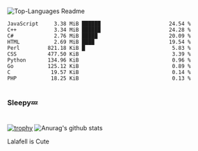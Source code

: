#

![Top-Languages Readme](https://github.com/MogsFriend/MogsFriend/workflows/Top-Languages%20Readme/badge.svg)

<!--START_SECTION:top_language-->
```text
JavaScript     3.38 MiB ██████                      24.54 %
C++            3.34 MiB ██████                      24.28 %
C#             2.76 MiB █████                       20.09 %
HTML           2.69 MiB ████                        19.54 %
Perl         821.18 KiB █                            5.83 %
CSS          477.50 KiB                              3.39 %
Python       134.96 KiB                              0.96 %
Go           125.12 KiB                              0.89 %
C             19.57 KiB                              0.14 %
PHP           18.25 KiB                              0.13 %
```
<!--END_SECTION:top_language-->

#
### Sleepy💤
#
[![trophy](https://github-profile-trophy.vercel.app/?username=MogsFriend&theme=onedark)](https://github.com/ryo-ma/github-profile-trophy)
![Anurag's github stats](https://github-readme-stats.vercel.app/api?username=MogsFriend&hide=prs,issues,contribs&count_private=true)

Lalafell is Cute
<!--
**MogsFriend/MogsFriend** is a ✨ _special_ ✨ repository because its `README.md` (this file) appears on your GitHub profile.

Here are some ideas to get you started:

- 🔭 I’m currently working on ...
- 🌱 I’m currently learning ...
- 👯 I’m looking to collaborate on ...
- 🤔 I’m looking for help with ...
- 💬 Ask me about ...
- 📫 How to reach me: ...
- 😄 Pronouns: ...
- ⚡ Fun fact: ...
-->
